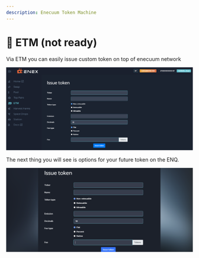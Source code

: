 ```yaml
---
description: Enecuum Token Machine
---
```


# 🎰 ETM (not ready)

Via ETM you can easily issue custom token on top of enecuum network

![ETM interface](<../.gitbook/assets/image (39).png>)

The next thing you will see is options for your future token on the ENQ.&#x20;

![issue token block](<../.gitbook/assets/image (44).png>)

